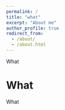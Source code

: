 ```yaml
---
permalink: /
title: "what"
excerpt: "About me"
author_profile: true
redirect_from: 
  - /about/
  - /about.html
---
```


What

What
======
What
